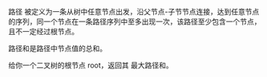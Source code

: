路径 被定义为一条从树中任意节点出发，沿父节点-子节节点连接，达到任意节点的序列，同一个节点在一条路径序列中至多出现一次，该路径至少包含一个节点，且不一定经过根节点。

路径和是路径中节点值的总和。

给你一个二叉树的根节点 root，返回其 最大路径和。

